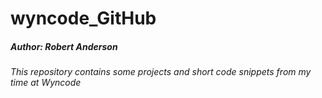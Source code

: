 # wyncode_GitHub
##### Author: Robert Anderson
###### This repository contains some projects and short code snippets from my time at Wyncode
